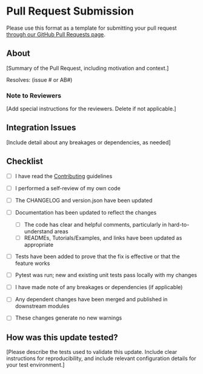 # Pull Request Submission

Please use this format as a template for submitting your pull request [through our GitHub Pull Requests page](https://github.com/KenSciResearch/fairMLHealth/pulls).
## About
[Summary of the Pull Request, including motivation and context.]

Resolves: (issue # or AB#)

### Note to Reviewers
[Add special instructions for the reviewers. Delete if not applicable.]

## Integration Issues
[Include detail about any breakages or dependencies, as needed]

## Checklist
- [ ] I have read the [Contributing](https://github.com/KenSciResearch/docs/code_contributions/CONTRIBUTING.md) guidelines
- [ ] I performed a self-review of my own code
- [ ] The CHANGELOG and version.json have been updated
- [ ] Documentation has been updated to reflect the changes
    - [ ] The code has clear and helpful comments, particularly in hard-to-understand areas
    - [ ] READMEs, Tutorials/Examples, and links have been updated as appropriate
- [ ] Tests have been added to prove that the fix is effective or that the feature works
- [ ] Pytest was run; new and existing unit tests pass locally with my changes
- [ ] I have made note of any breakages or dependencies (if applicable)
- [ ] Any dependent changes have been merged and published in downstream modules
- [ ] These changes generate no new warnings


## How was this update tested?
[Please describe the tests used to validate this update. Include clear instructions for reproducibility, and include relevant configuration details for your test environment.]
